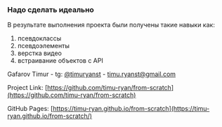### Надо сделать идеально
В результате выполнения проекта были получены такие навыки как:
1. псевдоклассы
2. псевдоэлементы
3. верстка видео
4. встраивание объектов с API

Gafarov Timur - tg: [@timuryanst](https://t.me/timuryanst) - timu.ryanst@gmail.com

Project Link: [https://github.com/timu-ryan/from-scratch](https://github.com/timu-ryan/from-scratch)

GitHub Pages: [https://timu-ryan.github.io/from-scratch](https://timu-ryan.github.io/from-scratch/)
